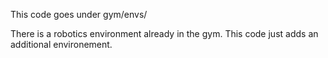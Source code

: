 This code goes under gym/envs/

There is a robotics environment already in the gym. This code just adds an additional environement.
